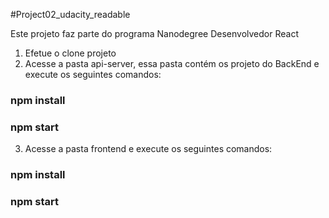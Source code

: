 #Project02_udacity_readable

Este projeto faz parte do programa Nanodegree Desenvolvedor React

1) Efetue o clone projeto
2) Acesse a pasta api-server, essa pasta contém os projeto do BackEnd e execute os seguintes comandos:
### npm install
### npm start
3) Acesse a pasta frontend e execute os seguintes comandos:
### npm install
### npm start
